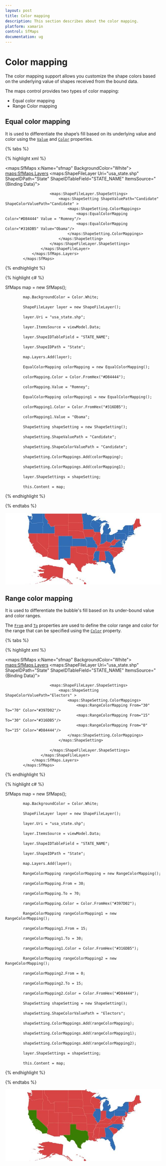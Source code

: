 ```yaml
---
layout: post
title: Color mapping
description: This section describes about the color mapping.
platform: xamarin
control: SfMaps
documentation: ug
---
```


# Color mapping

The color mapping support allows you customize the shape colors based on the underlying value of shapes received from the bound data.

The maps control provides two types of color mapping:

* Equal color mapping
* Range Color mapping

## Equal color mapping

It is used to differentiate the shape’s fill based on its underlying value and color using the [`Value`](https://help.syncfusion.com/cr/cref_files/xamarin/Syncfusion.SfMaps.XForms~Syncfusion.SfMaps.XForms.EqualColorMapping~Value.html#) and [`Color`](https://help.syncfusion.com/cr/cref_files/xamarin/Syncfusion.SfMaps.XForms~Syncfusion.SfMaps.XForms.ColorMapping~Color.html#) properties.

{% tabs %}

{% highlight xml %}

 <maps:SfMaps x:Name="sfmap"  BackgroundColor="White">
                <maps:SfMaps.Layers>
                    <maps:ShapeFileLayer Uri="usa_state.shp" ShapeIDPath="State"
                                         ShapeIDTableField="STATE_NAME" ItemsSource="{Binding Data}">

                        <maps:ShapeFileLayer.ShapeSettings>
                            <maps:ShapeSetting ShapeValuePath="Candidate" ShapeColorValuePath="Candidate" >
                                <maps:ShapeSetting.ColorMappings>
                                    <maps:EqualColorMapping Color="#D84444" Value = "Romney"/>
                                    <maps:EqualColorMapping Color="#316DB5" Value="Obama"/>
                                </maps:ShapeSetting.ColorMappings>
                            </maps:ShapeSetting>
                        </maps:ShapeFileLayer.ShapeSettings>
                    </maps:ShapeFileLayer>
                </maps:SfMaps.Layers>
            </maps:SfMaps>

{% endhighlight %}

{% highlight c# %}

SfMaps map = new SfMaps();

            map.BackgroundColor = Color.White;

            ShapeFileLayer layer = new ShapeFileLayer();

            layer.Uri = "usa_state.shp";

            layer.ItemsSource = viewModel.Data;

            layer.ShapeIDTableField = "STATE_NAME";

            layer.ShapeIDPath = "State";

            map.Layers.Add(layer);           

            EqualColorMapping colorMapping = new EqualColorMapping();

            colorMapping.Color = Color.FromHex("#D84444");

            colorMapping.Value = "Romney";

            EqualColorMapping colorMapping1 = new EqualColorMapping();

            colorMapping1.Color = Color.FromHex("#316DB5");

            colorMapping1.Value = "Obama";

            ShapeSetting shapeSetting = new ShapeSetting();

            shapeSetting.ShapeValuePath = "Candidate";

            shapeSetting.ShapeColorValuePath = "Candidate";

            shapeSetting.ColorMappings.Add(colorMapping);

            shapeSetting.ColorMappings.Add(colorMapping1);

            layer.ShapeSettings = shapeSetting;

            this.Content = map;     

{% endhighlight %}

{% endtabs %}

![Equal color mapping image](Images/ColorMapping_img1.jpeg)

## Range color mapping

It is used to differentiate the bubble's fill based on its under-bound value and color ranges.

The [`From`](https://help.syncfusion.com/cr/cref_files/xamarin/Syncfusion.SfMaps.XForms~Syncfusion.SfMaps.XForms.RangeColorMapping~From.html#) and [`To`](https://help.syncfusion.com/cr/cref_files/xamarin/Syncfusion.SfMaps.XForms~Syncfusion.SfMaps.XForms.RangeColorMapping~To.html#) properties are used to define the color range and color for the range that can be specified using the [`Color`](https://help.syncfusion.com/cr/cref_files/xamarin/Syncfusion.SfMaps.XForms~Syncfusion.SfMaps.XForms.ColorMapping~Color.html#) property.

{% tabs %}

{% highlight xml %}

 <maps:SfMaps x:Name="sfmap"  BackgroundColor="White">
                <maps:SfMaps.Layers>
                    <maps:ShapeFileLayer Uri="usa_state.shp" ShapeIDPath="State"
                                         ShapeIDTableField="STATE_NAME" ItemsSource="{Binding Data}">

                        <maps:ShapeFileLayer.ShapeSettings>
                            <maps:ShapeSetting  ShapeColorValuePath="Electors" >
                                <maps:ShapeSetting.ColorMappings>
                                    <maps:RangeColorMapping From="30" To="70" Color="#397D02"/>
                                    <maps:RangeColorMapping From="15" To="30" Color="#316DB5"/>
                                    <maps:RangeColorMapping From="0" To="15" Color="#D84444"/>
                                </maps:ShapeSetting.ColorMappings>
                            </maps:ShapeSetting>

                        </maps:ShapeFileLayer.ShapeSettings>
                    </maps:ShapeFileLayer>
                </maps:SfMaps.Layers>
            </maps:SfMaps>

{% endhighlight %}

{% highlight c# %}

 SfMaps map = new SfMaps();

            map.BackgroundColor = Color.White;

            ShapeFileLayer layer = new ShapeFileLayer();

            layer.Uri = "usa_state.shp";

            layer.ItemsSource = viewModel.Data;

            layer.ShapeIDTableField = "STATE_NAME";

            layer.ShapeIDPath = "State";

            map.Layers.Add(layer);

            RangeColorMapping rangeColorMapping = new RangeColorMapping();

            rangeColorMapping.From = 30;

            rangeColorMapping.To = 70;

            rangeColorMapping.Color = Color.FromHex("#397D02");

            RangeColorMapping rangeColorMapping1 = new RangeColorMapping();

            rangeColorMapping1.From = 15;

            rangeColorMapping1.To = 30;

            rangeColorMapping1.Color = Color.FromHex("#316DB5");

            RangeColorMapping rangeColorMapping2 = new RangeColorMapping();

            rangeColorMapping2.From = 0;

            rangeColorMapping2.To = 15;

            rangeColorMapping2.Color = Color.FromHex("#D84444");

            ShapeSetting shapeSetting = new ShapeSetting();

            shapeSetting.ShapeColorValuePath = "Electors";

            shapeSetting.ColorMappings.Add(rangeColorMapping);

            shapeSetting.ColorMappings.Add(rangeColorMapping1);

            shapeSetting.ColorMappings.Add(rangeColorMapping2);

            layer.ShapeSettings = shapeSetting;

            this.Content = map;     

{% endhighlight %}

{% endtabs %}

![Range color mapping image](Images/ColorMapping_img2.jpeg)
